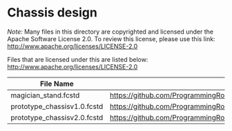 # Chassis design

*Note:*
Many files in this directory are copyrighted and licensed under the Apache Software License 2.0.  To review this license, please use this link:
http://www.apache.org/licenses/LICENSE-2.0

Files that are licensed under this are listed below:
http://www.apache.org/licenses/LICENSE-2.0

| File Name | URL |
| --------- | --- |
| magician_stand.fcstd | https://github.com/ProgrammingRobotsStudyGroup/Designs/blob/master/ROSROVREV2/chassis/magician_stand.fcstd |
| prototype_chassisv1.0.fcstd | https://github.com/ProgrammingRobotsStudyGroup/Designs/blob/master/ROSROVREV2/chassis/prototype_chassisv1.0.fcstd |
| prototype_chassisv2.0.fcstd | https://github.com/ProgrammingRobotsStudyGroup/Designs/blob/master/ROSROVREV1/chassis/prototype_chassisv2.0.fcstd |

